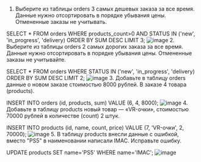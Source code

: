 1. Выберите из таблицы orders 3 самых дешевых заказа за все время. 
Данные нужно отсортировать в порядке убывания цены. Отмененные заказы не учитывать.

SELECT * FROM orders WHERE products_count>0 AND STATUS IN ('new', 'in_progress', 'delivery)
ORDER BY SUM DESC LIMIT 3;
![image](https://github.com/user-attachments/assets/8ed914c2-9e50-4970-8589-afa52b8cae41)
2. Выберите из таблицы orders 2 самых дорогих заказа за все время. Данные нужно отсортировать в порядке убывания цены. 
Отмененные заказы не учитывайте.

SELECT * FROM orders WHERE STATUS IN ('new', 'in_progress', 'delivery)
ORDER BY SUM DESC LIMIT 2;
![image](https://github.com/user-attachments/assets/ca296fa2-5fe7-4722-ba89-2eb265b661d5)
3. Добавьте в таблицу orders данные о новом заказе стоимостью 8000 рублей. В заказе 4 товара (products).

INSERT INTO orders (id, products, sum)
VALUE (6, 4, 8000);
![image](https://github.com/user-attachments/assets/5f53407a-f85d-439d-872a-3429395ed71e)
4. Добавьте в таблицу products новый товар — «VR-очки», стоимостью 70000 рублей в количестве (count) 2 штук.

INSERT INTO products (id, name, count, price)
VALUE (7, 'VR-очки', 2, 70000);
![image](https://github.com/user-attachments/assets/13f3009f-2e61-4fc8-9d00-1cf38d633f75)
5. В таблицу products внесли данные с ошибкой, вместо "PS5" в наименовании написали IMAC. Исправьте ошибку.

UPDATE products SET name='PS5' WHERE name='IMAC';
![image](https://github.com/user-attachments/assets/2fde4625-d460-414c-b21e-1afd2adc44d5)
